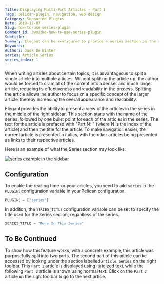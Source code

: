 ```yaml
---
Title: Displaying Multi-Part Articles - Part 1
Tags: pelican-plugin, navigation, web-design
Category: Supported Plugins
Date: 2019-12-07
Slug: how-to-use-series-plugin
Comment_id: 3ws2xke-how-to-use-series-plugin
Subtitle:
Summary: Elegant can be configured to provide a series section on the right sidebar. Only visible in articles that are labelled as part of a series, this indicator allows navigation between the articles in the series.
Keywords:
Authors: Jack De Winter
series: Article Series
series_index: 1
---
```


When writing articles about certain topics, it is advantageous to split a single article into
multiple articles. Without splitting the article up, the author would be forced to cram all
of the content into a denser and much longer article, reducing its effectiveness and
readability in the process. Splitting the article allows the author to focus on a specific
concept of the larger article, thereby increasing the overall appearance and readability.

Elegant provides the ability to present a view of the articles in the series in the middle of
the right sidebar. This section starts with the name of the series, followed by one bullet
point for each of the articles in the series. The text for the article is prefaced with
"Part N: " (where N is the index of the article) and then the title for the article. To make
navigation easier, the current article is presented in italics, with the other articles being
presented as links to their respective articles.

Here is an example of what the Series section may look like:

![series example in the sidebar]({static}/images/elegant-theme_multi-part-sidebar.png)

## Configuration

To enable the reading time for your articles, you need to add `series` to the `PLUGINS`
configuration variable in your Pelican configuration.

```python
PLUGINS = ["series"]
```

In addition, the `SERIES_TITLE` configuration variable can be set to specify the title used for
the Series section, regardless of the series.

```python
SERIES_TITLE = "More In This Series"
```

## To Be Continued

To show how this feature works, with a concrete example, this article was purposefully
split into two parts. The second part of this article can be accessed by looking under
the section labelled `Article Series` on the right toolbar. This `Part 1` article is
displayed using italicized text, while the following `Part 2` article is shown using
normal text. Click on the `Part 2` article on the right toolbar to go to the next
article.
